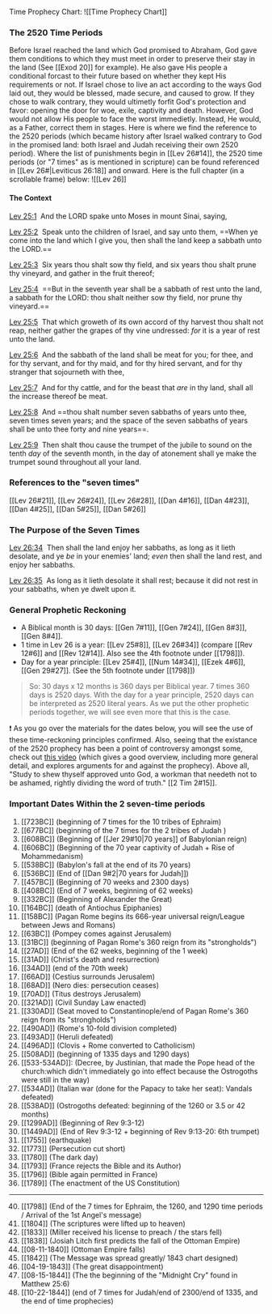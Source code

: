 Time Prophecy Chart:
![[Time Prophecy Chart]]

### The 2520 Time Periods
Before Israel reached the land which God promised to Abraham, God gave them conditions to which they must meet in order to preserve their stay in the land (See [[Exod 20]] for example). He also gave His people a conditional forcast to their future based on whether they kept His requirements or not. If Israel chose to live an act according to the ways God laid out, they would be blessed, made secure, and caused to grow. If they chose to walk contrary, they would ultimetly forfit God's protection and favor: opening the door for woe, exile, captivity and death. However, God would not allow His people to face the worst immedietly. Instead, He would, as a Father, correct them in stages. Here is where we find the reference to the 2520 periods (which became history after Israel walked contrary to God in the promised land: both Israel and Judah receiving their own 2520 period). Where the list of punishments begin in [[Lev 26#14]], the 2520 time periods (or "7 times" as is mentioned in scripture) can be found referenced in [[Lev 26#|Leviticus 26:18]] and onward. Here is the full chapter (in a scrollable frame) below:
![[Lev 26]]


#### The Context
[Lev 25:1](verseid:3.25.1)  And the LORD spake unto Moses in mount Sinai, saying,

[Lev 25:2](verseid:3.25.2)  Speak unto the children of Israel, and say unto them, ==When ye come into the land which I give you, then shall the land keep a sabbath unto the LORD.==

[Lev 25:3](verseid:3.25.3)  Six years thou shalt sow thy field, and six years thou shalt prune thy vineyard, and gather in the fruit thereof;

[Lev 25:4](verseid:3.25.4)  ==But in the seventh year shall be a sabbath of rest unto the land, a sabbath for the LORD: thou shalt neither sow thy field, nor prune thy vineyard.==

[Lev 25:5](verseid:3.25.5)  That which groweth of its own accord of thy harvest thou shalt not reap, neither gather the grapes of thy vine undressed: _for_ it is a year of rest unto the land.

[Lev 25:6](verseid:3.25.6)  And the sabbath of the land shall be meat for you; for thee, and for thy servant, and for thy maid, and for thy hired servant, and for thy stranger that sojourneth with thee,

[Lev 25:7](verseid:3.25.7)  And for thy cattle, and for the beast that _are_ in thy land, shall all the increase thereof be meat.

[Lev 25:8](verseid:3.25.8)  And ==thou shalt number seven sabbaths of years unto thee, seven times seven years; and the space of the seven sabbaths of years shall be unto thee forty and nine years==.

[Lev 25:9](verseid:3.25.9)  Then shalt thou cause the trumpet of the jubile to sound on the tenth _day_ of the seventh month, in the day of atonement shall ye make the trumpet sound throughout all your land.

### References to the "seven times"
[[Lev 26#21]], [[Lev 26#24]], [[Lev 26#28]], [[Dan 4#16]], [[Dan 4#23]], [[Dan 4#25]], [[Dan 5#25]], [[Dan 5#26]]

### The Purpose  of the Seven Times
[Lev 26:34](verseid:3.26.34)  Then shall the land enjoy her sabbaths, as long as it lieth desolate, and ye _be_ in your enemies' land; _even_ then shall the land rest, and enjoy her sabbaths.

[Lev 26:35](verseid:3.26.35)  As long as it lieth desolate it shall rest; because it did not rest in your sabbaths, when ye dwelt upon it.

### General Prophetic Reckoning 
- A Biblical month is 30 days: [[Gen 7#11]], [[Gen 7#24]], [[Gen 8#3]], [[Gen 8#4]].
- 1 time in Lev 26 is a year: [[Lev 25#8]], [[Lev 26#34]] (compare [[Rev 12#6]] and [[Rev 12#14]]. Also see the 4th footnote under [[1798]]).
- Day for a year principle: [[Lev 25#4]], [[Num 14#34]], [[Ezek 4#6]], [[Gen 29#27]]. (See the 5th footnote under [[1798]])
> So: 30 days x 12 months is 360 days per Biblical year. 7 times 360 days is 2520 days. With the day for a year principle, 2520 days can be interpreted as 2520 literal years. As we put the other prophetic periods together, we will see even more that this is the case.

❗ As you go over the materials for the dates below, you will see the use of these time-reckoning principles confirmed. Also, seeing that the existance of the 2520 prophecy has been a point of controversy amongst some, check out [this video](https://www.youtube.com/watch?v=J8XDUQ2fB28&list=PLz8q63xKec66zY8BlfOVo-6TN5u57rqqr&index=3) (which gives a good overview, including more general detail, and explores arguments for and against the prophecy). Above all, "Study to shew thyself approved unto God, a workman that needeth not to be ashamed, rightly dividing the word of truth." [[2 Tim 2#15]].  

### Important Dates Within the 2 seven-time periods
1. [[723BC]] (beginning of 7 times for the 10 tribes of Ephraim)
2. [[677BC]] (beginning of the 7 times for the 2 tribes of Judah )
3. [[608BC]] (Beginning of [[Jer 29#10|70 years]] of Babylonian reign)
4. [[606BC]] (Beginning of the 70 year captivity of Judah + Rise of Mohammedanism)
5.  [[538BC]] (Babylon's fall at the end of its 70 years) 
6. [[536BC]] (End of [[Dan 9#2|70 years for Judah]])
8. [[457BC]] (Beginning of 70 weeks and 2300 days)
9. [[408BC]] (End of 7 weeks, beginning of 62 weeks) 
10. [[332BC]] (Beginning of Alexander the Great)
12. [[164BC]] (death of Antiochus Epiphanies)
13. [[158BC]] (Pagan Rome begins its 666-year universal reign/League between Jews and Romans)
14. [[63BC]] (Pompey comes against Jerusalem) 
15.  [[31BC]] (beginning of Pagan Rome's 360 reign from its "strongholds")
16. [[27AD]] (End of the 62 weeks, beginning of the 1 week)
17. [[31AD]] (Christ's death and resurrection)
18. [[34AD]] (end of the 70th week)
19. [[66AD]] (Cestius surrounds Jerusalem)
20. [[68AD]] (Nero dies: persecution ceases)
21. [[70AD]] (Titus destroys Jerusalem)
22. [[321AD]] (Civil Sunday Law enacted)
23. [[330AD]] (Seat moved to Constantinople/end of Pagan Rome's 360 reign from its "strongholds")
24. [[490AD]] (Rome's 10-fold division completed)
25. [[493AD]] (Heruli defeated)
26. [[496AD]] (Clovis + Rome converted to Catholicism)
27. [[508AD]] (beginning of 1335 days and 1290 days)
28. [[533-534AD]]: (Decree, by Justinian, that made the Pope head of the church:which didn't immediately go into effect because the Ostrogoths were still in the way)
29. [[534AD]] (Italian war (done for the Papacy to take her seat): Vandals defeated)
30. [[538AD]] (Ostrogoths defeated: beginning of the 1260 or 3.5 or 42 months)
31. [[1299AD]] (Beginning of Rev 9:3-12)
32. [[1449AD]] (End of Rev 9:3-12 + beginning of Rev 9:13-20: 6th trumpet)
33. [[1755]] (earthquake)
34. [[1773]] (Persecution cut short)
35. [[1780]] (The dark day) 
36. [[1793]] (France rejects the Bible and its Author)
37. [[1796]] (Bible again permitted in France)
38. [[1789]] (The enactment of the US Constitution)
- - - 
40. [[1798]] (End of the 7 times for Ephraim, the 1260, and 1290 time periods / Arrival of the 1st Angel's message)
41. [[1804]] (The scriptures were lifted up to heaven)
42. [[1833]] (Miller received his license to preach / the stars fell)
43. [[1838]] (Josiah Litch first predicts the fall of the Ottoman Empire)
44. [[08-11-1840]] (Ottoman Empire falls)
45. [[1842]] (The Message was spread greatly/ 1843 chart designed)
46. [[04-19-1843]] (The great disappointment)
47. [[08-15-1844]] (The the beginning of the "Midnight Cry" found in Matthew 25:6)
48. [[10-22-1844]] (end of 7 times for Judah/end of 2300/end of 1335, and the end of time prophecies)

